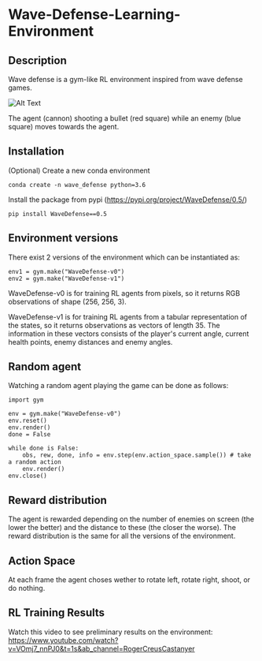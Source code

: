 # Wave-Defense-Learning-Environment

## Description

Wave defense is a gym-like RL environment inspired from wave defense games. 

![Alt Text](blob:https://wandb.ai/e1f53dcc-8998-4185-a462-ba72c48bb4af)

The agent (cannon) shooting a bullet (red square) while an enemy (blue square) moves towards the agent.

## Installation

(Optional) Create a new conda environment
```
conda create -n wave_defense python=3.6
```

Install the package from pypi (https://pypi.org/project/WaveDefense/0.5/)
```
pip install WaveDefense==0.5
```

## Environment versions

There exist 2 versions of the environment which can be instantiated as:

```
env1 = gym.make("WaveDefense-v0")
env2 = gym.make("WaveDefense-v1")
```

WaveDefense-v0 is for training RL agents from pixels, so it returns RGB observations of shape (256, 256, 3).

WaveDefense-v1 is for training RL agents from a tabular representation of the states, so it returns observations as vectors of length 35. The information in these vectors consists of the player's current angle, current health points, enemy distances and enemy angles. 

## Random agent

Watching a random agent playing the game can be done as follows:

```
import gym

env = gym.make("WaveDefense-v0")
env.reset()
env.render()
done = False

while done is False:
    obs, rew, done, info = env.step(env.action_space.sample()) # take a random action
    env.render()
env.close()
```

## Reward distribution

The agent is rewarded depending on the number of enemies on screen (the lower the better) and the distance to these (the closer the worse). The reward distribution is the same for all the versions of the environment. 

## Action Space

At each frame the agent choses wether to rotate left, rotate right, shoot, or do nothing. 


## RL Training Results
Watch this video to see preliminary results on the environment: https://www.youtube.com/watch?v=VOmj7_nnPJ0&t=1s&ab_channel=RogerCreusCastanyer


